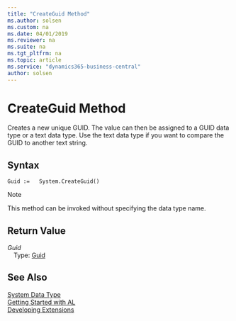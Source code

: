 ```yaml
---
title: "CreateGuid Method"
ms.author: solsen
ms.custom: na
ms.date: 04/01/2019
ms.reviewer: na
ms.suite: na
ms.tgt_pltfrm: na
ms.topic: article
ms.service: "dynamics365-business-central"
author: solsen
---
```

[//]: # (START>DO_NOT_EDIT)
[//]: # (IMPORTANT:Do not edit any of the content between here and the END>DO_NOT_EDIT.)
[//]: # (Any modifications should be made in the .xml files in the ModernDev repo.)
# CreateGuid Method
Creates a new unique GUID. The value can then be assigned to a GUID data type or a text data type. Use the text data type if you want to compare the GUID to another text string.


## Syntax
```
Guid :=   System.CreateGuid()
```
> [!NOTE]  
> This method can be invoked without specifying the data type name.  


## Return Value
*Guid*  
&emsp;Type: [Guid](../guid/guid-data-type.md)  
  


[//]: # (IMPORTANT: END>DO_NOT_EDIT)
## See Also
[System Data Type](system-data-type.md)  
[Getting Started with AL](../../devenv-get-started.md)  
[Developing Extensions](../../devenv-dev-overview.md)